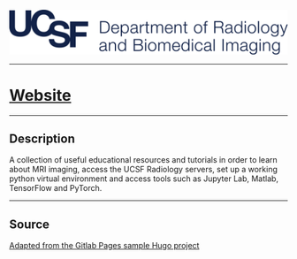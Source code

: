 [![ucsflogo]][ucsfrad]

---

# [Website][ucsfsite]

---

## Description

A collection of useful educational resources and tutorials in order to learn about MRI imaging, access the UCSF Radiology servers, set up a working python virtual environment and access tools such as Jupyter Lab, Matlab, TensorFlow and PyTorch.

---

## Source

[Adapted from the Gitlab Pages sample Hugo project][hugogitlab]

[ucsflogo]: /content/materials/UCSF_sublogo_RadiologyBiomedicalImaging_navy_RGB.png "UCSF logo"
[ucsfrad]: https://radiology.ucsf.edu/
[ucsfsite]: https://github.com/alemorm/ucsf-radiology-getting-started
[hugogitlab]: https://gitlab.com/pages/hugo
